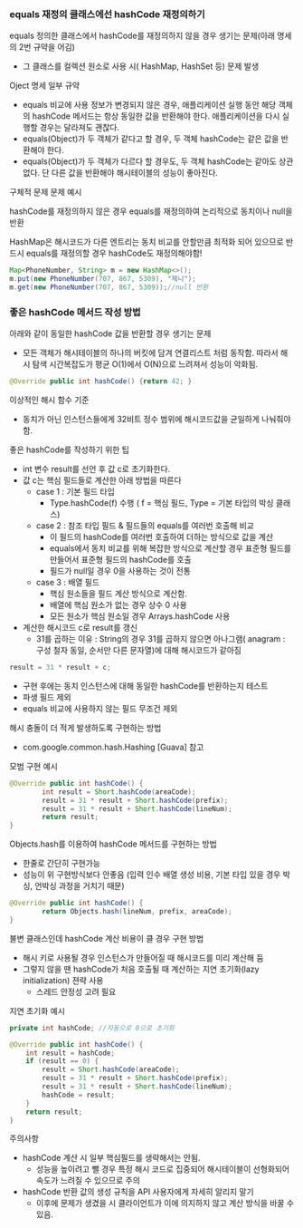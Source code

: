 ### equals 재정의 클래스에선 hashCode 재정의하기

equals 정의한 클래스에서 hashCode를 재정의하지 않을 경우 생기는 문제(아래 명세의 2번 규약을 어김)

- 그 클래스를 컬렉션 원소로 사용 시( HashMap, HashSet 등) 문제 발생

Oject 명세 일부 규약

- equals 비교에 사용 정보가 변경되지 않은 경우, 애플리케이션 실행 동안 해당 객체의 hashCode 메서드는 항상 동일한 값을 반환해야 한다. 애플리케이션을 다시 실행할 경우는 달라져도 괜찮다.
- equals(Object)가 두 객체가 같다고 할 경우,  두 객체 hashCode는 같은 값을 반환해야 한다.
- equals(Object)가 두 객체가 다르다 할 경우도, 두 객체 hashCode는 같아도 상관 없다. 단 다른 값을 반환해야 해시테이블의 성능이 좋아진다.

구체적 문제 문제 예시

hashCode를 재정의하지 않은 경우 equals를 재정의하여 논리적으로 동치이나 null을 반환

HashMap은 해시코드가 다른 엔트리는 동치 비교를 안할만큼 최적화 되어 있으므로 반드시 equals를 재정의할 경우 hashCode도 재정의해야함!

```java
Map<PhoneNumber, String> m = new HashMap<>();
m.put(new PhoneNumber(707, 867, 5309), "제니");
m.get(new PhoneNumber(707, 867, 5309));//null 반환
```

### 좋은 hashCode 메서드 작성 방법

아래와 같이 동일한 hashCode 값을 반환할 경우 생기는 문제

- 모든 객체가 해시테이블의 하나의 버킷에 담겨 연결리스트 처럼 동작함. 따라서 해시 탐색 시간복잡도가 평균 O(1)에서 O(N)으로 느려져서 성능이 악화됨.

```java
@Override public int hashCode() {return 42; }
```

이상적인 해시 함수 기준

- 동치가 아닌 인스턴스들에게 32비트 정수 범위에 해시코드값을 균일하게 나눠줘야 함.

좋은 hashCode를 작성하기 위한 팁

- int 변수 result를 선언 후 값 c로 초기화한다.
- 값 c는 핵심 필드들로 계산한 아래 방법을 따른다
    - case 1 : 기본 필드 타입
        - Type.hashCode(f) 수행 ( f = 핵심 필드, Type = 기본 타입의 박싱 클래스)
    - case 2 : 참조 타입 필드 & 필드들의 equals를 여러번 호출해 비교
        - 이 필드의 hashCode를 여러번 호출하여 더하는 방식으로 값을 계산
        - equals에서 동치 비교를 위해 복잡한 방식으로 계산할 경우 표준형 필드를 만들어서 표준형 필드의 hashCode를 호출
        - 필드가 null일 경우 0을 사용하는 것이 전통
    - case 3 : 배열 필드
        - 핵심 원소들을 필드 계산 방식으로 계산함.
        - 배열에 핵심 원소가 없는 경우 상수 0 사용
        - 모든 원소가 핵심 원소일 경우 Arrays.hashCode 사용
- 계산한 해시코드 c로 result를 갱신
    - 31를 곱하는 이유 : String의 경우 31를 곱하지 않으면 아나그램( anagram : 구성 철자 동일, 순서만 다른 문자열)에 대해 해시코드가 같아짐

```java
result = 31 * result + c;
```

- 구현 후에는 동치 인스턴스에 대해 동일한 hashCode를 반환하는지 테스트
- 파생 필드 제외
- equals 비교에 사용하지 않는 필드 무조건 제외

해시 충돌이 더 적게 발생하도록 구현하는 방법

- com.google.common.hash.Hashing [Guava] 참고

모범 구현 예시

```java
@Override public int hashCode() {
		int result = Short.hashCode(areaCode);
		result = 31 * result + Short.hashCode(prefix);
		result = 31 * result + Short.hashCode(lineNum);
		return result;
}
```

Objects.hash를 이용하여 hashCode 메서드를 구현하는 방법

- 한줄로 간단히 구현가능
- 성능이 위 구현방식보다 안좋음 (입력 인수 배열 생성 비용, 기본 타입 있을 경우 박싱, 언박싱 과정을 거치기 때문)

```java
@Override public int hashCode() {
		return Objects.hash(lineNum, prefix, areaCode);
}
```

불변 클래스인데 hashCode 계산 비용이 클 경우 구현 방법

- 해시 키로 사용될 경우 인스턴스가 만들어질 때 해시코드를 미리 계산해 둠
- 그렇지 않을 땐 hashCode가 처음 호출될 때 계산하는 지연 초기화(lazy initialization) 젼략 사용
    - 스레드 안정성 고려 필요

지연 초기화 예시

```java
private int hashCode; //자동으로 0으로 초기화

@Override public int hashCode() {
    int result = hashCode;
    if (result == 0) {
        result = Short.hashCode(areaCode);
        result = 31 * result + Short.hashCode(prefix);
        result = 31 * result + Short.hashCode(lineNum);
        hashCode = result;
    }
    return result;
}
```

주의사항

- hashCode 계산 시 일부 핵심필드를 생략해서는 안됨.
    - 성능을 높이려고 뺄 경우 특정 해시 코드로 집중되어 해시테이블이 선형화되어 속도가 느려질 수 있으므로 주의
- hashCode 반환 값의 생성 규칙을 API 사용자에게 자세히 알리지 말기
    - 이후에 문제가 생겼을 시 클라이언트가 이에 의지하지 않고 계산 방식을 바꿀 수 있음.
